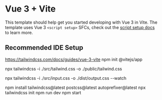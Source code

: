 # Vue 3 + Vite

This template should help get you started developing with Vue 3 in Vite. The template uses Vue 3 `<script setup>` SFCs, check out the [script setup docs](https://v3.vuejs.org/api/sfc-script-setup.html#sfc-script-setup) to learn more.

## Recommended IDE Setup

https://tailwindcss.com/docs/guides/vue-3-vite
npm init @vitejs/app

npx tailwindcss -i ./src/tailwind.css -o ./public/tailwind.css

npx tailwindcss -i ./src/input.css -o ./dist/output.css --watch

npm install tailwindcss@latest postcss@latest autoprefixer@latest
npx tailwindcss init
npm run dev
npm start
